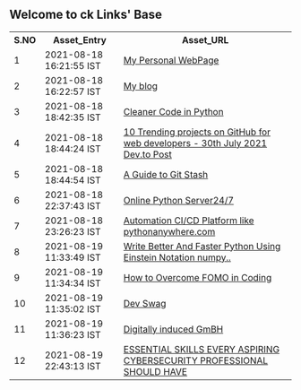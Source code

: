 
## Welcome to ck Links' Base


<table>

<tr>
<th> S.NO </th>
<th> Asset_Entry </th>
<th> Asset_URL </th>
</tr>

<tr>
<td>1</td>
<td>2021-08-18 16:21:55 IST</td>
<td><a href="https://www.yashashchandra.me">My Personal WebPage</a></td>
</tr>

<tr>
<td>2</td>
<td>2021-08-18 16:22:57 IST</td>
<td><a href="https://blog.yashashchandra.me">My blog</a></td>
</tr>

<tr>
<td>3</td>
<td>2021-08-18 18:42:35 IST</td>
<td><a href="https://testdriven.io/blog/clean-code-python/">Cleaner Code in Python</a></td>
</tr>

<tr>
<td>4</td>
<td>2021-08-18 18:44:24 IST</td>
<td><a href="https://dev.to/iainfreestone/10-trending-projects-on-github-for-web-developers-30th-july-2021-bnc">10 Trending projects on GitHub for web developers - 30th July 2021 Dev.to Post</a></td>
</tr>

<tr>
<td>5</td>
<td>2021-08-18 18:44:54 IST</td>
<td><a href="https://dev.to/pragativerma18/a-guide-to-git-stash-2h5d">A Guide to Git Stash</a></td>
</tr>

<tr>
<td>6</td>
<td>2021-08-18 22:37:43 IST</td>
<td><a href="https://www.pythonanywhere.com/">Online Python Server24/7</a></td>
</tr>

<tr>
<td>7</td>
<td>2021-08-18 23:26:23 IST</td>
<td><a href="https://www.wayscript.com">Automation CI/CD Platform like pythonanywhere.com</a></td>
</tr>

<tr>
<td>8</td>
<td>2021-08-19 11:33:49 IST</td>
<td><a href="https://towardsdatascience.com/write-better-and-faster-python-using-einstein-notation-3b01fc1e8641">Write Better And Faster Python Using Einstein Notation numpy..</a></td>
</tr>

<tr>
<td>9</td>
<td>2021-08-19 11:34:34 IST</td>
<td><a href="https://dev.to/byteslash/how-to-overcome-fomo-in-coding-174n">How to Overcome FOMO in Coding</a></td>
</tr>

<tr>
<td>10</td>
<td>2021-08-19 11:35:02 IST</td>
<td><a href="https://devswag.io/?tags=accessories+badges+clothing+device+donation+hacktoberfest+mug+software+stickers">Dev Swag</a></td>
</tr>

<tr>
<td>11</td>
<td>2021-08-19 11:36:23 IST</td>
<td><a href="https://devswag.io/?tags=accessories+badges+clothing+device+donation+hacktoberfest+mug+software+stickers">Digitally induced GmBH</a></td>
</tr>

<tr>
<td>12</td>
<td>2021-08-19 22:43:13 IST</td>
<td><a href="https://www.analyticsinsight.net/essential-skills-every-aspiring-cybersecurity-professional-should-have/">ESSENTIAL SKILLS EVERY ASPIRING CYBERSECURITY PROFESSIONAL SHOULD HAVE</a></td>
</tr>

</table>

